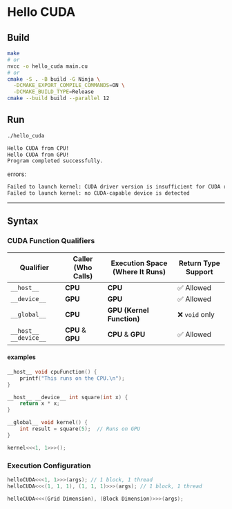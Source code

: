 # Hello CUDA

## Build

```bash
make
# or
nvcc -o hello_cuda main.cu
# or
cmake -S . -B build -G Ninja \
  -DCMAKE_EXPORT_COMPILE_COMMANDS=ON \
  -DCMAKE_BUILD_TYPE=Release
cmake --build build --parallel 12
```

## Run

```bash
./hello_cuda

Hello CUDA from CPU!
Hello CUDA from GPU!
Program completed successfully.
```

errors:

```bash
Failed to launch kernel: CUDA driver version is insufficient for CUDA runtime version
Failed to launch kernel: no CUDA-capable device is detected
```

---

## Syntax

### CUDA Function Qualifiers

| Qualifier      | Caller (Who Calls)  | Execution Space (Where It Runs) | Return Type Support |
|----------------|---------------------|---------------------------------|---------------------|
| `__host__`     | **CPU**             | **CPU**                         | ✅ Allowed |
| `__device__`   | **GPU**             | **GPU**                         | ✅ Allowed |
| `__global__`   | **CPU**             | **GPU (Kernel Function)**       | ❌ `void` only |
| `__host__ __device__`   | **CPU** & **GPU**            | **CPU** & **GPU**       |  ✅ Allowed |

#### examples

```cu
__host__ void cpuFunction() {
    printf("This runs on the CPU.\n");
}

__host__ __device__ int square(int x) {
    return x * x;
}

__global__ void kernel() {
    int result = square(5);  // Runs on GPU
}

kernel<<<1, 1>>>();
```

### Execution Configuration

```cpp
helloCUDA<<<1, 1>>>(args); // 1 block, 1 thread
helloCUDA<<<(1, 1, 1), (1, 1, 1)>>>(args); // 1 block, 1 thread

helloCUDA<<<(Grid Dimension), (Block Dimension)>>>(args);
```

